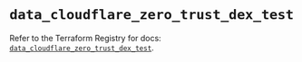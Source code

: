 # `data_cloudflare_zero_trust_dex_test`

Refer to the Terraform Registry for docs: [`data_cloudflare_zero_trust_dex_test`](https://registry.terraform.io/providers/cloudflare/cloudflare/5.1.0/docs/data-sources/zero_trust_dex_test).
